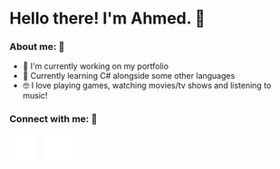 # Hello there! I'm Ahmed. 👋

### About me: 👀

- 🔭 I'm currently working on my portfolio
- 🌱 Currently learning C# alongside some other languages
- 🤓 I love playing games, watching movies/tv shows and listening to music!

### Connect with me: 🤝

[![Website](./img/globe-dark.svg)](https://amissouri.com)
&nbsp;&nbsp;
[![LinkedIn](./img/linkedin-dark.svg)](https://www.linkedin.com/in/ahmed-missouri-420311268)
